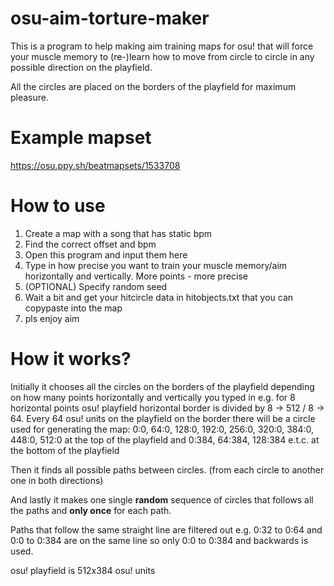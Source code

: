 # osu-aim-torture-maker

This is a program to help making aim training maps for osu! that will force your muscle memory to (re-)learn how to move from circle to circle in any possible direction on the playfield.

All the circles are placed on the borders of the playfield for maximum pleasure.

# Example mapset

https://osu.ppy.sh/beatmapsets/1533708

# How to use

1. Create a map with a song that has static bpm
2. Find the correct offset and bpm
3. Open this program and input them here
4. Type in how precise you want to train your muscle memory/aim horizontally and vertically. More points - more precise
5. (OPTIONAL) Specify random seed
6. Wait a bit and get your hitcircle data in hitobjects.txt that you can copypaste into the map
7. pls enjoy aim

# How it works?

Initially it chooses all the circles on the borders of the playfield depending on how many points horizontally and vertically you typed in e.g. for 8 horizontal points osu! playfield horizontal border is divided by 8 -> 512 / 8 -> 64. Every 64 osu! units on the playfield on the border there will be a circle used for generating the map: 0:0, 64:0, 128:0, 192:0, 256:0, 320:0, 384:0, 448:0, 512:0 at the top of the playfield and 0:384, 64:384, 128:384 e.t.c. at the bottom of the playfield

Then it finds all possible paths between circles. (from each circle to another one in both directions)

And lastly it makes one single **random** sequence of circles that follows all the paths and **only once** for each path.

Paths that follow the same straight line are filtered out e.g. 0:32 to 0:64 and 0:0 to 0:384 are on the same line so only 0:0 to 0:384 and backwards is used.

osu! playfield is 512x384 osu! units
